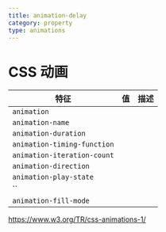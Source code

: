 ```yaml
---
title: animation-delay
category: property
type: animations
---
```


# CSS 动画

| 特征 | 值 | 描述 |
| --- | --- |--- |
| `animation` | | |
| `animation-name` | | |
| `animation-duration` | | |
| `animation-timing-function` | | |
| `animation-iteration-count` | | |
| `animation-direction` | | |
| `animation-play-state` | | |
| `` | | |
| `animation-fill-mode` | | |

<https://www.w3.org/TR/css-animations-1/>
